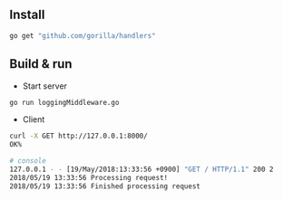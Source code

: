 
## Install
```bash
go get "github.com/gorilla/handlers"
```

## Build & run

* Start server
```bash
go run loggingMiddleware.go
```

* Client
```bash
curl -X GET http://127.0.0.1:8000/                                   
OK%                                

# console
127.0.0.1 - - [19/May/2018:13:33:56 +0900] "GET / HTTP/1.1" 200 2
2018/05/19 13:33:56 Processing request!
2018/05/19 13:33:56 Finished processing request
```
